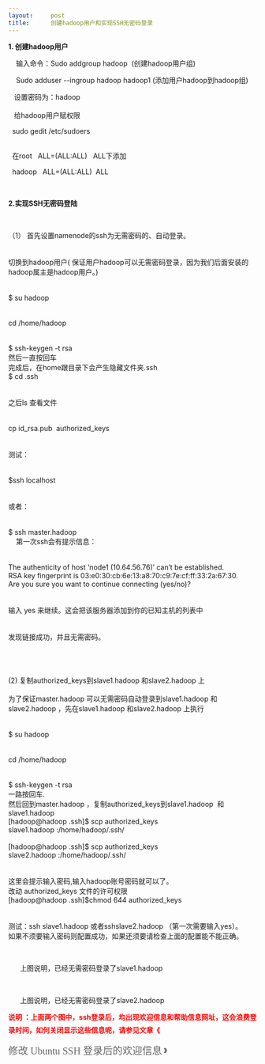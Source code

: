```yaml
---
layout:     post
title:      创建hadoop用户和实现SSH无密码登录
---
```

<div id="article_content" class="article_content clearfix csdn-tracking-statistics" data-pid="blog" data-mod="popu_307" data-dsm="post">
								            <link rel="stylesheet" href="https://csdnimg.cn/release/phoenix/template/css/ck_htmledit_views-f76675cdea.css">
						<div class="htmledit_views" id="content_views">
                
<p><strong><span style="font-size:14px;">1. 创建hadoop用户</span></strong></p>
<p><span style="font-size:14px;">    输入命令：Sudo addgroup hadoop  (创建hadoop用户组)</span></p>
<p><span style="font-size:14px;">    Sudo adduser --ingroup hadoop hadoop1 (添加用户hadoop到hadoop组) </span></p>
<p><span style="font-size:14px;">   设置密码为：hadoop<br><br>
   给hadoop用户赋权限</span></p>
<p><span style="font-size:14px;">  sudo gedit /etc/sudoers</span></p>
<p><span style="font-size:14px;"><br>
  在root   ALL=(ALL:ALL)   ALL下添加</span></p>
<p><span style="font-size:14px;">  hadoop   ALL=(ALL:ALL)  ALL</span></p>
<p><span style="font-size:14px;"><br></span></p>
<p><span style="font-size:14px;"><strong>2.实现SSH无密码登陆</strong></span></p>
<p><br></p>
<p><span style="font-size:14px;">（1） 首先设置namenode的ssh为无需密码的、自动登录。<br><br><br><span></span>切换到hadoop用户( 保证用户hadoop可以无需密码登录，因为我们后面安装的hadoop属主是hadoop用户。)<br><br><br><span></span>$ su hadoop<br><br><br><span></span>cd /home/hadoop<br><br><br><span></span>$ ssh-keygen -t rsa<br><span></span>然后一直按回车<br><span></span>完成后，在home跟目录下会产生隐藏文件夹.ssh<br><span></span>$ cd .ssh<br><br><br><span></span>之后ls 查看文件<br><br><br><span></span>cp id_rsa.pub  authorized_keys<br><br><br><span></span>测试：<br><br><br><span></span>$ssh localhost<br><br><br><span></span>或者：<br><br><br><span></span>$ ssh master.hadoop                                      <br>
   <span> </span>第一次ssh会有提示信息：<br><br><br><span></span>The authenticity of host ‘node1 (10.64.56.76)’ can’t be established.<br><span></span>RSA key fingerprint is 03:e0:30:cb:6e:13:a8:70:c9:7e:cf:ff:33:2a:67:30.<br><span></span>Are you sure you want to continue connecting (yes/no)?<br><br><br><span></span>输入 yes 来继续。这会把该服务器添加到你的已知主机的列表中<br><br><br><span></span>发现链接成功，并且无需密码。<br><br><br><br><br><span></span>(2) 复制authorized_keys到slave1.hadoop 和slave2.hadoop 上<br><br><span></span>为了保证<span style="font-size:14px;">master.hadoop </span>可以无需密码自动登录到<span style="font-size:14px;">slave1.hadoop </span>和<span style="font-size:14px;">slave2.hadoop </span>，先在<span style="font-size:14px;">slave1.hadoop </span>和<span style="font-size:14px;">slave2.hadoop </span>上执行<br><br><br><span></span>$ su hadoop<br><br><br><span></span>cd /home/hadoop<br><br><br><span></span>$ ssh-keygen -t rsa<br><span></span>一路按回车.<br><span></span>然后回到<span style="font-size:14px;">master.hadoop </span>，复制authorized_keys到<span style="font-size:14px;">slave1.hadoop </span> 和<span style="font-size:14px;">slave1.hadoop </span> <br><span></span>[hadoop@hadoop .ssh]$ scp authorized_keys   <span style="font-size:14px;">
slave1.hadoop </span>:/home/hadoop/.ssh/<br><br><span></span>[hadoop@hadoop .ssh]$ scp authorized_keys   <span style="font-size:14px;">
slave2.hadoop </span>:/home/hadoop/.ssh/<br><br><br><span></span>这里会提示输入密码,输入hadoop账号密码就可以了。<br><span></span>改动 authorized_keys 文件的许可权限<br><span></span>[hadoop@hadoop .ssh]$chmod 644 authorized_keys<br><br><br><span></span>测试：ssh <span style="font-size:14px;">slave1.hadoop </span>或者ssh<span style="font-size:14px;">slave2.hadoop </span>（第一次需要输入yes）。<br><span></span>如果不须要输入密码则配置成功，如果还须要请检查上面的配置能不能正确。<br></span></p>
<p><span style="font-size:14px;">       <img src="https://img-blog.csdn.net/20130926110313062?watermark/2/text/aHR0cDovL2Jsb2cuY3Nkbi5uZXQvbGlwZW5nc2h1YWkwNTA3/font/5a6L5L2T/fontsize/400/fill/I0JBQkFCMA==/dissolve/70/gravity/Center" alt=""></span></p>
<p><span style="font-size:14px;">      上图说明，已经无需密码登录了slave1.hadoop</span></p>
<p><span style="font-size:14px;">       <img src="https://img-blog.csdn.net/20130926110313062?watermark/2/text/aHR0cDovL2Jsb2cuY3Nkbi5uZXQvbGlwZW5nc2h1YWkwNTA3/font/5a6L5L2T/fontsize/400/fill/I0JBQkFCMA==/dissolve/70/gravity/Center" alt=""><br></span></p>
<p><span style="font-size:14px;">      <span style="font-size:14px;">上图说明，已经无需密码登录了slave2.hadoop</span></span></p>
<p><span style="font-size:14px;"><span style="font-size:14px;"><span style="color:#ff0000;"><strong>说明 ：上面两个图中，ssh登录后，均出现欢迎信息和帮助信息网址，这会浪费登录时间，如何关闭显示这些信息呢，请参见文章《<span style="font-family:'Microsoft YaHei';font-size:20px;line-height:30px;"> </span></strong></span></span></span></p>
<h3 style="display:inline;font-weight:normal;font-size:20px;line-height:30px;font-family:'Microsoft YaHei';vertical-align:middle;">
<span class="link_title"><a href="http://blog.csdn.net/cadgj/article/details/10562367" rel="nofollow" style="color:rgb(102,102,102);text-decoration:none;">修改 Ubuntu SSH 登录后的欢迎信息</a></span></h3>
》
<p></p>
<p><span style="font-size:14px;"> </span></p>
            </div>
                </div>